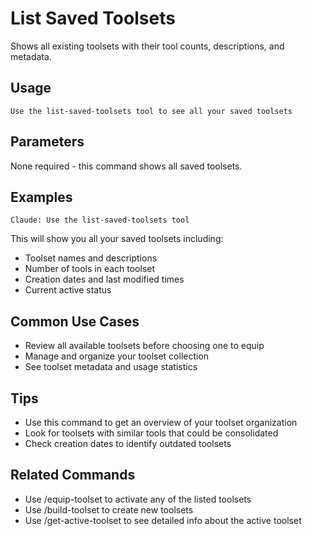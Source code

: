 # List Saved Toolsets

Shows all existing toolsets with their tool counts, descriptions, and metadata.

## Usage
`Use the list-saved-toolsets tool to see all your saved toolsets`

## Parameters
None required - this command shows all saved toolsets.

## Examples
```
Claude: Use the list-saved-toolsets tool
```

This will show you all your saved toolsets including:
- Toolset names and descriptions
- Number of tools in each toolset
- Creation dates and last modified times
- Current active status

## Common Use Cases
- Review all available toolsets before choosing one to equip
- Manage and organize your toolset collection
- See toolset metadata and usage statistics

## Tips
- Use this command to get an overview of your toolset organization
- Look for toolsets with similar tools that could be consolidated
- Check creation dates to identify outdated toolsets

## Related Commands
- Use /equip-toolset to activate any of the listed toolsets
- Use /build-toolset to create new toolsets
- Use /get-active-toolset to see detailed info about the active toolset
